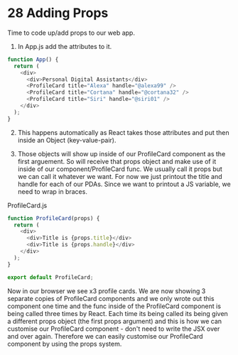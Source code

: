 # 28 Adding Props

Time to code up/add props to our web app.

1. In App.js add the attributes to it.

```js
function App() {
  return (
    <div>
      <div>Personal Digital Assistants</div>
      <ProfileCard title="Alexa" handle="@alexa99" />
      <ProfileCard title="Cortana" handle="@cortana32" />
      <ProfileCard title="Siri" handle="@siri01" />
    </div>
  );
}
```

2. This happens automatically as React takes those attributes and put then inside an Object (key-value-pair).

3. Those objects will show up inside of our ProfileCard component as the first arguement. So will receive that props object and make use of it inside of our component/ProfileCard func. We usually call it props but we can call it whatever we want. For now we just printout the title and handle for each of our PDAs. Since we want to printout a JS variable, we need to wrap in braces.

ProfileCard.js

```js
function ProfileCard(props) {
  return (
    <div>
      <div>Title is {props.title}</div>
      <div>Title is {props.handle}</div>
    </div>
  );
}

export default ProfileCard;
```

Now in our browser we see x3 profile cards. We are now showing 3 separate copies of ProfileCard components and we only wrote out this component one time and the func inside of the ProfileCard component is being called three times by React. Each time its being called its being given a different props object (the first props argument) and this is how we can customise our ProfileCard component - don't need to write the JSX over and over again. Therefore we can easily customise our ProfileCard component by using the props system.

